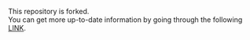 This repository is forked.
<br/>
You can get more up-to-date information by going through the following [LINK](https://github.com/OckJuYong/pom-front-end-).
